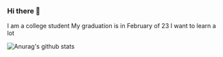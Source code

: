 ### Hi there 👋

I am a college student
My graduation is in February of 23
I want to learn a lot


![Anurag's github stats](https://github-readme-stats.vercel.app/api?username=ycs-202007021&show_icons=true&theme=tokyonight)
